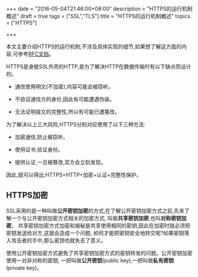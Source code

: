 +++
date = "2016-05-04T21:46:00+08:00"
description = "HTTPS的运行机制概述"
draft = true
tags = ["SSL","TLS"]
title = "HTTPS的运行机制概述"
topics = ["HTTPS"]

+++

本文主要介绍HTTPS的运行机制,不涉及具体实现的细节,如果想了解这方面的内容,可参考[RFC文档](https://tools.ietf.org/html/rfc5246 "RFC文档")。

HTTPS是身披SSL外壳的HTTP,是为了解决HTTP在数据传输时有以下缺点而设计的。

+ 通信使用明文(不加密),内容可能会被窃听。

+ 不验证通信方的身份,因此有可能遭遇伪装。

+ 无法证明报文的完整性,所以有可能已遭篡改。<!--more-->

为了解决以上三大风险,HTTPS分别对应使用了以下三种方法:

+ 加密通信,防止被窃听。

+ 使用证书,验证身份。

+ 提供认证,一旦被篡改,双方会立刻发现。

因此,就可以得出,HTTPS=HTTP+加密+认证+完整性保护。

## HTTPS加密

SSL采用的是一种叫做**公开密钥加密**的方式,在了解公开密钥加密方式之前,先来了解一个与公开密钥加密方式相关的加密方式,
叫做**共享密钥加密**,也叫**对称密钥加密**。
共享密钥加密方式加密和揭秘是共享使用相同的密钥,因此在加密时就必须把密钥发送给对方,这就会造成一个问题,
如何才能把密钥安全地转交呢?如果密钥落入攻击者的手中,那么密钥也就失去了意义。

使用公开密钥加密方式避免了共享密钥加密方式的密钥转发的问题。公开密钥加密使用一对非对称的密钥,
一把叫做**公开密钥**(public key),一把叫做**私有密钥**(private key)。